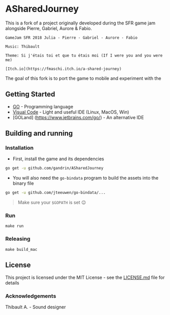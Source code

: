 ﻿# ASharedJourney
This is a fork of a project originally developed during the SFR game jam alongside Pierre, Gabriel, Aurore & Fabio.
```
GameJam SFR 2018 Julia - Pierre - Gabriel - Aurore - Fabio

Music: Thibault

Theme: Si j'étais toi et que tu étais moi (If I were you and you were me)

[Itch.io](https://fmaschi.itch.io/a-shared-journey)
```
The goal of this fork is to port the game to mobile and experiment with the 
## Getting Started

* [GO](https://golang.org) - Programming language
* [Visual Code](https://code.visualstudio.com) - Light and useful IDE (Linux, MacOS, Win)
* [GOLand] (https://www.jetbrains.com/go/) - An alternative IDE


## Building and running

### Installation

- First, install the game and its dependencies

```bash
go get -u github.com/gandrin/ASharedJourney
```

- You will also need the `go-bindata` program to build the assets into the binary file

```bash
go get -u github.com/jteeuwen/go-bindata/...
```

> Make sure your `$GOPATH` is set :wink:

### Run

```
make run
```

### Releasing

```
make build_mac
```

## License

This project is licensed under the MIT License - see the [LICENSE.md](LICENSE.md) file for details

### Acknowledgements

Thibault A. - Sound designer 